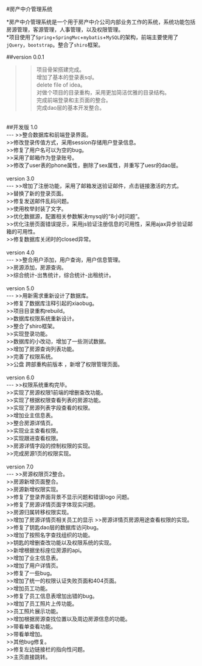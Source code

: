 #房产中介管理系统<br>


*房产中介管理系统是一个用于房产中介公司内部业务工作的系统，系统功能包括房源管理，客源管理，人事管理，以及权限管理。<br>
*项目使用了`Spring`+`SpringMvc`+`mybatis`+`MySQL`的架构，前端主要使用了`jQuery`，`bootstrap`。整合了`shiro`框架。<br>

##version 0.0.1<br>

>>项目骨架搭建完成。<br>
>>增加了基本的登录表sql。<br>
>>delete file of idea。<br>
>>对做个项目的目录重构，采用更加简洁优雅的目录结构。<br>
>>完成前端登录和主页面的整合。<br>
>>完成dao层的基本开发整合。<br>
<br>
##开发版 1.0<br>
---
>>整合数据库和前端登录界面。<br>
>>修改登录传值方式，采用session存储用户登录信息。<br>
>>修复了用户名可以为空的bug。<br>
>>采用了邮箱作为登录账号。<br>
>>修改了user表的phone属性，删除了sex属性，并重写了uesr的dao层。<br>
<br>
version 3.0<br>
---
>>增加了注册功能，采用了邮箱发送验证邮件，点击链接激活的方式。<br>
>>替换了新的登录页面。<br>
>>修复发送邮件乱码问题。<br>
>>使用枚举封装了文字。<br>
>>优化数据源，配置相关参数解决mysql的“8小时问题”。<br>
>>优化注册页面错误提示，采用js验证注册信息的可用性，采用ajax异步验证邮箱的可用性。<br>
>>修复数据库关闭时的closed异常。<br>
<br>
version 4.0<br>
---
>>整合用户添加，用户查询，用户信息管理。<br>
>>房源添加，房源查询。<br>
>>综合统计-出售统计，综合统计-出租统计。<br>
<br>
version 5.0<br>
---
>>用新需求重新设计了数据库。<br>
>>修复了数据库注释引起的xiaobug。<br>
>>项目目录重构rebuild。<br>
>>数据库权限系统重新设计。<br>
>>整合了shiro框架。<br>
>>实现登录功能。<br>
>>数据库的小改动，增加了一些测试数据。<br>
>>增加了房源查询列表功能。<br>
>>完善了权限系统。<br>
>>公盘 跨部重构前版本 ，新增了权限管理页面。<br>
<br>
version 6.0<br>
---
>>权限系统重构完毕。<br>
>>实现了房源权限1前端的增删查改功能。<br>
>>实现了根据权限查看列表的房源功能。<br>
>>实现了房源列表字段查看的权限。<br>
>>增加业主信息表。<br>
>>整合房源详情页。<br>
>>实现业主查看权限。<br>
>>实现跟进查看权限。<br>
>>房源详情字段的控制权限的实现。<br>
>>完成房源1页的权限实现。<br>
<br>
version 7.0<br>
---
>>房源权限页2整合。<br>
>>房源新增页面整合。<br>
>>房源新增权限实现。<br>
>>修复了登录界面背景不显示问题和错误logo 问题。<br>
>>修复了房源详情页面字体现实问题。<br>
>>房源归属转移权限实现。<br>
>>增加了房源详情页相关员工的显示
>>房源详情页房源用途查看权限的实现。<br>
>>修复了钥匙dao层的数据库访问bug。<br>
>>增加了按照名字查找组织的功能。<br>
>>钥匙的增删查改功能以及权限系统的实现。<br>
>>新增根据坐标座位房源的api。<br>
>>增加了业主信息表。<br>
>>增加了用户详情页。<br>
>>修复了一些bug。<br>
>>增加了统一的权限认证失败页面和404页面。<br>
>>增加员工功能。<br>
>>修复了员工信息表增加出错的bug。<br>
>>增加了员工照片上传功能。<br>
>>员工照片展示功能。<br>
>>增加根据房源查找位置以及周边房源信息的功能。<br>
>>带看单查看功能。<br>
>>带看单增加。<br>
>>其他bug修复。<br>
>>修复左边链接栏的指向性问题。<br>
>>主页直接跳转。<br>
